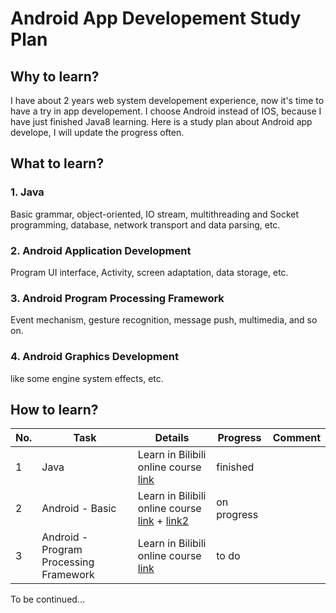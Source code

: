 # Android App Developement Study Plan

## Why to learn?
I have about 2 years web system developement experience, now it's time to have a try in app developement. I choose Android instead of IOS, because I have just finished Java8 learning.
Here is a study plan about Android app develope, I will update the progress often.

## What to learn?
### 1. Java 
Basic grammar, object-oriented, IO stream, multithreading and Socket programming, database, network transport and data parsing, etc.

### 2. Android Application Development
Program UI interface, Activity, screen adaptation, data storage, etc.
### 3. Android Program Processing Framework 
Event mechanism, gesture recognition, message push, multimedia, and so on.

### 4. Android Graphics Development
like some engine system effects, etc.

## How to learn?
| No.  | Task  |Details   | Progress  | Comment  |
| ------------ | ------------ | ------------ | ------------ | ------------ |
| 1  | Java  | Learn in Bilibili online course [link](https://www.bilibili.com/video/av73747243?from=search&seid=17082597873567313330 "link")  |finished   |   |
|  2 | Android - Basic | Learn in Bilibili online course [link](https://www.bilibili.com/video/av51572502?from=search&seid=11353695908963474995 "link") + [link2](https://www.bilibili.com/video/av14708268/?spm_id_from=333.788.videocard.6 "link2") |  on progress |   |
|  3 | Android - Program Processing Framework | Learn in Bilibili online course [link](https://www.bilibili.com/video/av51572502?from=search&seid=11353695908963474995 "link")  |  to do |   |

To be continued...
